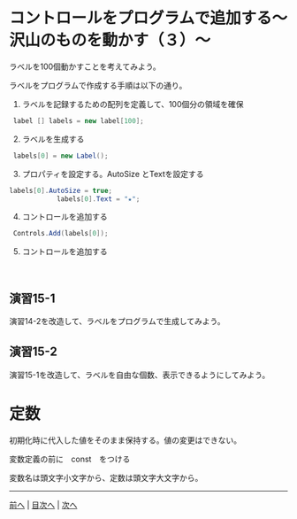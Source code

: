 # コントロールをプログラムで追加する～沢山のものを動かす（３）～
ラベルを100個動かすことを考えてみよう。

ラベルをプログラムで作成する手順は以下の通り。

1.	ラベルを記録するための配列を定義して、100個分の領域を確保

```cs
 label [] labels = new label[100];
```

2.	ラベルを生成する

```cs
 labels[0] = new Label();
```

3.	プロパティを設定する。AutoSize とTextを設定する


```cs
labels[0].AutoSize = true;
            labels[0].Text = "★";
```

4.	コントロールを追加する

```cs
 Controls.Add(labels[0]);
```

5.	コントロールを追加する

```cs
 
```

## 演習15-1
演習14-2を改造して、ラベルをプログラムで生成してみよう。

## 演習15-2
演習15-1を改造して、ラベルを自由な個数、表示できるようにしてみよう。

# 定数
初期化時に代入した値をそのまま保持する。値の変更はできない。

変数定義の前に　const　をつける

変数名は頭文字小文字から、定数は頭文字大文字から。

---

[前へ](14.md) | [目次へ](README.md#%E7%9B%AE%E6%AC%A1) | [次へ](16.md)
